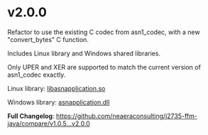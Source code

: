 # v2.0.0

Refactor to use the existing C codec from asn1_codec, with a new "convert_bytes" C function.

Includes Linux library and Windows shared libraries.

Only UPER and XER are supported to match the current version of asn1_codec exactly.

Linux library:
[libasnapplication.so](https://github.com/neaeraconsulting/j2735-ffm-java/blob/main/lib/libasnapplication.so)

Windows library:
[asnapplication.dll](https://github.com/neaeraconsulting/j2735-ffm-java/blob/main/lib/asnapplication.dll)


**Full Changelog**: https://github.com/neaeraconsulting/j2735-ffm-java/compare/v1.0.5...v2.0.0